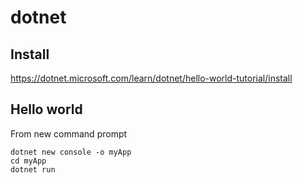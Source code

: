 # dotnet

## Install

https://dotnet.microsoft.com/learn/dotnet/hello-world-tutorial/install

## Hello world

From new command prompt
```
dotnet new console -o myApp
cd myApp
dotnet run
```
